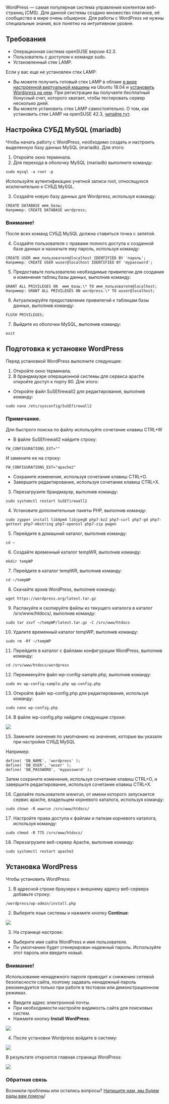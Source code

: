 WordPress — самая популярная система управления контентом веб-страниц (CMS). Для данной системы создано множество плагинов, её сообщество в мире очень обширное. Для работы с WordPress не нужны специальные знания, все понятно на интуитивном уровне.

## Требования

- Операционная система openSUSE версии 42.3.
- Пользователь с доступом к команде sudo.
- Установленный стек LAMP.

Если у вас еще не установлен стек LAMP:

- Вы можете получить готовый стек LAMP в облаке [в виде настроенной виртуальной машины](https://mcs.mail.ru/app/services/marketplace/) на Ubuntu 18.04 и [установить Wordpress на нем](https://mcs.mail.ru/help/wordpress-on-linux/wordpress-ubuntu-18). При регистрации вы получаете бесплатный бонусный счет, которого хватает, чтобы тестировать сервер несколько дней.
- Вы можете установить стек LAMP самостоятельно. О том, как установить стек LAMP на openSUSE 42.3, [читайте тут](https://mcs.mail.ru/help/lamp-on-linux/lamp-opensuse-42).

## Настройка СУБД MySQL (mariadb)

Чтобы начать работу с WordPress, необходимо создать и настроить выделенную базу данных MySQL (mariadb). Для этого:

1.  Откройте окно терминала.
2.  Для перехода в оболочку MySQL (mariadb) выполните команду:

```
sudo mysql -u root -p
```

Используйте аутентификацию учетной записи root, относящуюся исключительно к СУБД MySQL.

3.  Создайте новую базу данных для Wordpress, используя команду:

```
CREATE DATABASE имя_базы;
Например: CREATE DATABASE wordpress;
```

### Внимание!

После всех команд СУБД MySQL должна ставиться точка с запятой.

4.  Создайте пользователя с правами полного доступа к созданной базе данных и назначьте ему пароль, используя команду:

```
CREATE USER имя_пользователя@localhost IDENTIFIED BY 'пароль';
Например: CREATE USER wuser@localhost IDENTIFIED BY 'mypassword';
```

5.  Предоставьте пользователю необходимые привилегии для создания и изменения таблиц базы данных, выполнив команду:

```
GRANT ALL PRIVILEGES ON  имя_базы.\* TO имя_пользователя@localhost;
Например: GRANT ALL PRIVILEGES ON wordpress.\* TO wuser@localhost;
```

6.  Актуализируйте предоставление привилегий к таблицам базы данных, выполнив команду:

```
FLUSH PRIVILEGES;
```

7.  Выйдите из оболочки MySQL, выполнив команду:

```
exit
```

## Подготовка к установке WordPress

Перед установкой WordPress выполните следующее:

1.  Откройте окно терминала.
2.  В брандмауэре операционной системы для сервиса apache откройте доступ к порту 80. Для этого:

- Откройте файл SuSEfirewall2 для редактирования, выполнив команду:

```
sudo nano /etc/sysconfig/SuSEfirewall2
```

### Примечание.

Для быстрого поиска по файлу используйте сочетание клавиш CTRL+W

- В файле SuSEfirewall2 найдите строку:

```
FW_CONFIGURATIONS_EXT=""
```

И замените ее на строку:

```
FW_CONFIGURATIONS_EXT="apache2"
```

- Сохраните изменения, используя сочетание клавиш CTRL+O.
- Завершите редактирование, используя сочетание клавиш CTRL+X.

3.  Перезагрузите брандмауэр, выполнив команду:

```
sudo systemctl restart SuSEfirewall2
```

4.  Установите дополнительные пакеты PHP, выполнив команду:

```
sudo zypper install libXpm4 libjpeg8 php7-bz2 php7-curl php7-gd php7-gettext php7-mbstring php7-openssl php7-zip pwgen
```

5.  Перейдите в домашний каталог, выполнив команду:

```
cd ~
```

6.  Создайте временный каталог tempWR, выполнив команду:

```
mkdir tempWP 
```

7.  Перейдите в каталог tempWR, выполнив команду:

```
cd ~/tempWP
```

8.  Скачайте архив WordPress, выполнив команду:

```
wget https://wordpress.org/latest.tar.gz
```

9.  Распакуйте и скопируйте файлы из текущего каталога в каталог /srv/www/htdocs/, выполнив команду:

```
sudo tar zxvf ~/tempWP/latest.tar.gz -C /srv/www/htdocs
```

10. Удалите временный каталог tempWP, выполнив команду:

```
sudo rm -Rf ~/tempWP
```

11. Перейдите в каталог с файлами конфигурации WordPress, выполнив команду:

```
cd /srv/www/htdocs/wordpress
```

12. Переименуйте файл wp-config-sample.php, выполнив команду:

```
sudo mv wp-config-sample.php wp-config.php
```

13. Откройте файл wp-config.php для редактирования, используя команду:

```
sudo nano wp-config.php
```

14. В файле wp-config.php найдите следующие строки:

![](./assets/1555704465550-1555704465550.png)

15. Замените значения по умолчанию на значения, которые вы указали при настройке СУБД MySQL

Например:

```
define( 'DB_NAME', 'wordpress' );
define( 'DB_USER', 'wuser' );
define( 'DB_PASSWORD', 'mypassword' );
```

Затем сохраните изменения, используя сочетание клавиш CTRL+O, и завершите редактирование, используя сочетание клавиш CTRL+X.

16. Сделайте пользователя wwwrun, от имени которого запускается сервис apache, владельцем корневого каталога, используя команду:

```
sudo chown -R wwwrun /srv/www/htdocs/
```

17. Настройте права доступа к файлам и папкам корневого каталога, используя команду:

```
sudo chmod -R 775 /srv/www/htdocs/
```

18. Перезагрузите веб-сервер Apache, выполнив команду:

```
sudo systemctl restart apache2
```

## Установка WordPress

Чтобы установить WordPress:

1.  В адресной строке браузера к внешнему адресу веб-сервера добавьте строку:

```
/wordpress/wp-admin/install.php
```

2.  Выберите язык системы и нажмите кнопку **Continue**:

**![](./assets/1555705461526-1555705461526.png)**

3.  На странице настроек:

- Выберите имя сайта WordPress и имя пользователя.
- По умолчанию будет сгенерирован надежный пароль. Используйте этот пароль или введите новый.

### Внимание!

Использование ненадежного пароля приводит к снижению сетевой безопасности сайта, поэтому задавать ненадежный пароль рекомендуется только при работе в тестовом или демонстрационном режимах.

- Введите адрес электронной почты.
- При необходимости настройте видимость сайта для поисковых систем.
- Нажмите кнопку **Install** **WordPress**:

**![](./assets/1555705531629-1555705531629.png)**

4.  После установки Wordpress войдите в систему:

**![](./assets/1555705599355-1555705599355.png)**

В результате откроется главная страница WordPress:

**![](./assets/1555705632823-1555705632823.png)**

### Обратная связь

Возникли проблемы или остались вопросы? [Напишите нам, мы будем рады вам помочь](https://mcs.mail.ru/help/contact-us)!
